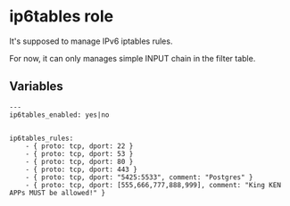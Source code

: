 # ip6tables role

It's supposed to manage IPv6 iptables rules.

For now, it can only manages simple INPUT chain in the filter table.

## Variables

    ---
    ip6tables_enabled: yes|no


    ip6tables_rules:
        - { proto: tcp, dport: 22 }
        - { proto: tcp, dport: 53 }
        - { proto: tcp, dport: 80 }
        - { proto: tcp, dport: 443 }
        - { proto: tcp, dport: "5425:5533", comment: "Postgres" }
        - { proto: tcp, dport: [555,666,777,888,999], comment: "King KEN APPs MUST be allowed!" }


